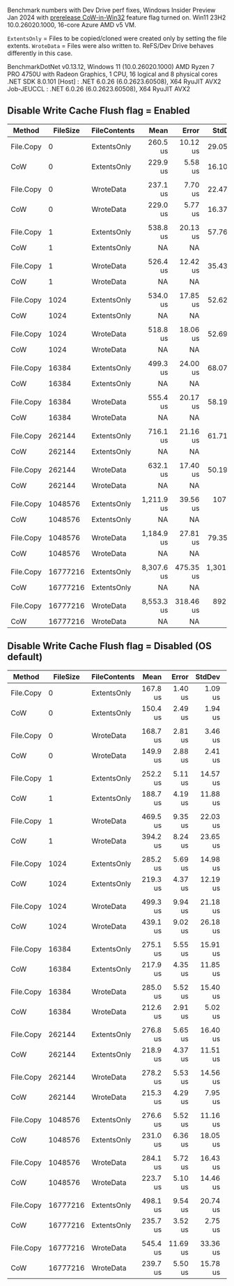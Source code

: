 Benchmark numbers with Dev Drive perf fixes, Windows Insider Preview Jan 2024 with [prerelease CoW-in-Win32](https://blogs.windows.com/windows-insider/2023/10/25/announcing-windows-11-insider-preview-build-25982-canary-channel/) feature flag turned on. Win11 23H2 10.0.26020.1000, 16-core Azure AMD v5 VM.

`ExtentsOnly` = Files to be copied/cloned were created only by setting the file extents.
`WroteData` = Files were also written to. ReFS/Dev Drive behaves differently in this case.

BenchmarkDotNet v0.13.12, Windows 11 (10.0.26020.1000)
AMD Ryzen 7 PRO 4750U with Radeon Graphics, 1 CPU, 16 logical and 8 physical cores
.NET SDK 8.0.101
  [Host]     : .NET 6.0.26 (6.0.2623.60508), X64 RyuJIT AVX2
  Job-JEUCCL : .NET 6.0.26 (6.0.2623.60508), X64 RyuJIT AVX2

## Disable Write Cache Flush flag = Enabled

| Method    | FileSize | FileContents | Mean       | Error     | StdDev      | Median     | Ratio | RatioSD |
|---------- |--------- |------------- |-----------:|----------:|------------:|-----------:|------:|--------:|
| File.Copy | 0        | ExtentsOnly  |   260.5 us |  10.12 us |    29.05 us |   259.6 us |  1.00 |    0.00 |
| CoW       | 0        | ExtentsOnly  |   229.9 us |   5.58 us |    16.10 us |   228.4 us |  0.89 |    0.11 |
|           |          |              |            |           |             |            |       |         |
| File.Copy | 0        | WroteData    |   237.1 us |   7.70 us |    22.47 us |   230.1 us |  1.00 |    0.00 |
| CoW       | 0        | WroteData    |   229.0 us |   5.77 us |    16.37 us |   228.7 us |  0.97 |    0.11 |
|           |          |              |            |           |             |            |       |         |
| File.Copy | 1        | ExtentsOnly  |   538.8 us |  20.13 us |    57.76 us |   526.8 us |  1.00 |    0.00 |
| CoW       | 1        | ExtentsOnly  |         NA |        NA |          NA |         NA |     ? |       ? |
|           |          |              |            |           |             |            |       |         |
| File.Copy | 1        | WroteData    |   526.4 us |  12.42 us |    35.43 us |   530.7 us |  1.00 |    0.00 |
| CoW       | 1        | WroteData    |         NA |        NA |          NA |         NA |     ? |       ? |
|           |          |              |            |           |             |            |       |         |
| File.Copy | 1024     | ExtentsOnly  |   534.0 us |  17.85 us |    52.62 us |   526.9 us |  1.00 |    0.00 |
| CoW       | 1024     | ExtentsOnly  |         NA |        NA |          NA |         NA |     ? |       ? |
|           |          |              |            |           |             |            |       |         |
| File.Copy | 1024     | WroteData    |   518.8 us |  18.06 us |    52.69 us |   523.0 us |  1.00 |    0.00 |
| CoW       | 1024     | WroteData    |         NA |        NA |          NA |         NA |     ? |       ? |
|           |          |              |            |           |             |            |       |         |
| File.Copy | 16384    | ExtentsOnly  |   499.3 us |  24.00 us |    68.07 us |   482.5 us |  1.00 |    0.00 |
| CoW       | 16384    | ExtentsOnly  |         NA |        NA |          NA |         NA |     ? |       ? |
|           |          |              |            |           |             |            |       |         |
| File.Copy | 16384    | WroteData    |   555.4 us |  20.17 us |    58.19 us |   550.2 us |  1.00 |    0.00 |
| CoW       | 16384    | WroteData    |         NA |        NA |          NA |         NA |     ? |       ? |
|           |          |              |            |           |             |            |       |         |
| File.Copy | 262144   | ExtentsOnly  |   716.1 us |  21.16 us |    61.71 us |   712.4 us |  1.00 |    0.00 |
| CoW       | 262144   | ExtentsOnly  |         NA |        NA |          NA |         NA |     ? |       ? |
|           |          |              |            |           |             |            |       |         |
| File.Copy | 262144   | WroteData    |   632.1 us |  17.40 us |    50.19 us |   626.1 us |  1.00 |    0.00 |
| CoW       | 262144   | WroteData    |         NA |        NA |          NA |         NA |     ? |       ? |
|           |          |              |            |           |             |            |       |         |
| File.Copy | 1048576  | ExtentsOnly  | 1,211.9 us |  39.56 us |   107.64 us | 1,192.3 us |  1.00 |    0.00 |
| CoW       | 1048576  | ExtentsOnly  |         NA |        NA |          NA |         NA |     ? |       ? |
|           |          |              |            |           |             |            |       |         |
| File.Copy | 1048576  | WroteData    | 1,184.9 us |  27.81 us |    79.35 us | 1,171.1 us |  1.00 |    0.00 |
| CoW       | 1048576  | WroteData    |         NA |        NA |          NA |         NA |     ? |       ? |
|           |          |              |            |           |             |            |       |         |
| File.Copy | 16777216 | ExtentsOnly  | 8,307.6 us | 475.35 us | 1,301.27 us | 7,787.6 us |  1.00 |    0.00 |
| CoW       | 16777216 | ExtentsOnly  |         NA |        NA |          NA |         NA |     ? |       ? |
|           |          |              |            |           |             |            |       |         |
| File.Copy | 16777216 | WroteData    | 8,553.3 us | 318.46 us |   892.99 us | 8,275.6 us |  1.00 |    0.00 |
| CoW       | 16777216 | WroteData    |         NA |        NA |          NA |         NA |     ? |       ? |

## Disable Write Cache Flush flag = Disabled (OS default)
|    Method | FileSize | FileContents |     Mean |    Error |   StdDev |   Median | Ratio | RatioSD |
|---------- |--------- |------------- |---------:|---------:|---------:|---------:|------:|--------:|
| File.Copy |        0 |  ExtentsOnly | 167.8 us |  1.40 us |  1.09 us | 168.0 us |  1.00 |    0.00 |
|       CoW |        0 |  ExtentsOnly | 150.4 us |  2.49 us |  1.94 us | 151.0 us |  0.90 |    0.01 |
|           |          |              |          |          |          |          |       |         |
| File.Copy |        0 |    WroteData | 168.7 us |  2.81 us |  3.46 us | 167.8 us |  1.00 |    0.00 |
|       CoW |        0 |    WroteData | 149.9 us |  2.88 us |  2.41 us | 150.2 us |  0.89 |    0.03 |
|           |          |              |          |          |          |          |       |         |
| File.Copy |        1 |  ExtentsOnly | 252.2 us |  5.11 us | 14.57 us | 244.7 us |  1.00 |    0.00 |
|       CoW |        1 |  ExtentsOnly | 188.7 us |  4.19 us | 11.88 us | 182.9 us |  0.75 |    0.06 |
|           |          |              |          |          |          |          |       |         |
| File.Copy |        1 |    WroteData | 469.5 us |  9.35 us | 22.03 us | 471.7 us |  1.00 |    0.00 |
|       CoW |        1 |    WroteData | 394.2 us |  8.24 us | 23.65 us | 393.2 us |  0.84 |    0.06 |
|           |          |              |          |          |          |          |       |         |
| File.Copy |     1024 |  ExtentsOnly | 285.2 us |  5.69 us | 14.98 us | 277.4 us |  1.00 |    0.00 |
|       CoW |     1024 |  ExtentsOnly | 219.3 us |  4.37 us | 12.19 us | 213.1 us |  0.77 |    0.06 |
|           |          |              |          |          |          |          |       |         |
| File.Copy |     1024 |    WroteData | 499.3 us |  9.94 us | 21.18 us | 499.7 us |  1.00 |    0.00 |
|       CoW |     1024 |    WroteData | 439.1 us |  9.02 us | 26.18 us | 435.5 us |  0.88 |    0.06 |
|           |          |              |          |          |          |          |       |         |
| File.Copy |    16384 |  ExtentsOnly | 275.1 us |  5.55 us | 15.91 us | 267.9 us |  1.00 |    0.00 |
|       CoW |    16384 |  ExtentsOnly | 217.9 us |  4.35 us | 11.85 us | 213.1 us |  0.79 |    0.06 |
|           |          |              |          |          |          |          |       |         |
| File.Copy |    16384 |    WroteData | 285.0 us |  5.52 us | 15.40 us | 280.4 us |  1.00 |    0.00 |
|       CoW |    16384 |    WroteData | 212.6 us |  2.91 us |  5.02 us | 211.5 us |  0.74 |    0.04 |
|           |          |              |          |          |          |          |       |         |
| File.Copy |   262144 |  ExtentsOnly | 276.8 us |  5.65 us | 16.40 us | 269.4 us |  1.00 |    0.00 |
|       CoW |   262144 |  ExtentsOnly | 218.9 us |  4.37 us | 11.51 us | 214.0 us |  0.79 |    0.05 |
|           |          |              |          |          |          |          |       |         |
| File.Copy |   262144 |    WroteData | 278.2 us |  5.53 us | 14.56 us | 270.9 us |  1.00 |    0.00 |
|       CoW |   262144 |    WroteData | 215.3 us |  4.29 us |  7.95 us | 212.1 us |  0.78 |    0.04 |
|           |          |              |          |          |          |          |       |         |
| File.Copy |  1048576 |  ExtentsOnly | 276.6 us |  5.52 us | 11.16 us | 273.4 us |  1.00 |    0.00 |
|       CoW |  1048576 |  ExtentsOnly | 231.0 us |  6.36 us | 18.05 us | 225.5 us |  0.82 |    0.07 |
|           |          |              |          |          |          |          |       |         |
| File.Copy |  1048576 |    WroteData | 284.1 us |  5.72 us | 16.43 us | 276.7 us |  1.00 |    0.00 |
|       CoW |  1048576 |    WroteData | 223.7 us |  5.10 us | 14.46 us | 219.2 us |  0.79 |    0.06 |
|           |          |              |          |          |          |          |       |         |
| File.Copy | 16777216 |  ExtentsOnly | 498.1 us |  9.54 us | 20.74 us | 496.8 us |  1.00 |    0.00 |
|       CoW | 16777216 |  ExtentsOnly | 235.7 us |  3.52 us |  2.75 us | 236.0 us |  0.48 |    0.02 |
|           |          |              |          |          |          |          |       |         |
| File.Copy | 16777216 |    WroteData | 545.4 us | 11.69 us | 33.36 us | 547.4 us |  1.00 |    0.00 |
|       CoW | 16777216 |    WroteData | 239.7 us |  5.50 us | 15.78 us | 232.2 us |  0.44 |    0.04 |
